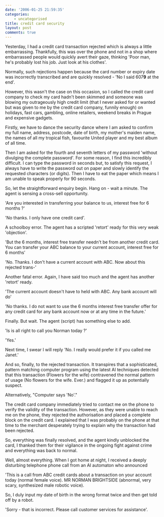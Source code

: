 ```yaml
---
date: '2006-01-25 21:59:35'
categories:
    - uncategorised
title: credit card security
layout: post
comments: true
---
```

Yesterday, I had a credit card transaction rejected which is always a
little embarrassing. Thankfully, this was over the phone and not in a
shop where embarrassed people would quickly avert their gaze, thinking
'Poor man, he's probably lost his job. Just look at his clothes'.

Normally, such rejections happen because the card number or expiry date
was incorrectly transcribed and are quickly resolved - 'No I said
607**9** at the end'.

However, this wasn't the case on this occasion, so I called the credit
card company to check my card hadn't been skimmed and someone was
blowing my outrageously high credit limit (that I never asked for or
wanted but was given to me by the credit card company, funnily enough)
on holidays, fast cars, gambling, online retailers, weekend breaks in
Prague and expensive gadgets.

Firstly, we have to dance the security dance where I am asked to confirm
my full name, address, postcode, date of birth, my mother's maiden name,
the names of all my tropical fish, favourite United player and my best
album of all time.

Then I am asked for the fourth and seventh letters of my password
'without divulging the complete password'. For some reason, I find this
incredibly difficult. I can type the password in seconds but, to satisfy
this request, I always have to write the password out on paper and
slowly identify the requested characters (or digits). Then I have to eat
the paper which means I am unable to speak properly for 90 seconds.

So, let the straightforward enquiry begin. Hang on - wait a minute. The
agent is sensing a cross-sell opportunity.

'Are you interested in transferring your balance to us, interest free
for 6 months ?'

'No thanks. I only have one credit card'.

A schoolboy error. The agent has a scripted 'retort' ready for this very
weak 'objection'.

'But the 6 months, interest free transfer needn't be from another credit
card. You can transfer your ABC balance to your current account,
interest free for 6 months'

'No. Thanks. I don't have a current account with ABC. Now about this
rejected trans-'

Another fatal error. Again, I have said too much and the agent has
another 'retort' ready.

'The current account doesn't have to held with ABC. Any bank account
will do'

'No thanks. I do not want to use the 6 months interest free transfer
offer for any credit card for any bank account now or at any time in the
future.'

Finally. But wait. The agent (script) has something else to add.

'Is is all right to call you Norman today ?'

'Yes.'

Next time, I swear I will reply 'No. I really would prefer it if you
called me Janet.'

And so, finally, to the rejected transaction. It transpires that a
sophisticated, pattern matching computer program using the latest AI
techniques detected that this transaction (Flowers for the wife)
contravened the normal pattern of usage (No flowers for the wife. Ever.)
and flagged it up as potentially suspect.

Alternatively, "Computer says 'No'."

The credit card company immediately tried to contact me on the phone to
verify the validity of the transaction. However, as they were unable to
reach me on the phone, they rejected the authorisation and placed a
complete block on the credit card. I explained that I was probably on
the phone at that time to the merchant desperately trying to explain why
the transaction had been rejected.

So, everything was finally resolved, and the agent kindly unblocked the
card, I thanked them for their vigilance in the ongoing fight against
crime and everything was back to normal.

Well, almost everything. When I got home at night, I received a deeply
disturbing telephone phone call from an AI automaton who announced

'This is a call from ABC credit cards about a transaction on your
account today (normal female voice). MR NORMAN BRIGHTSIDE (abnormal,
very scary, synthesized male robotic voice).

So, I duly input my date of birth in the wrong format twice and then get
told off by a robot.

'Sorry - that is incorrect. Please call customer services for
assistance'.
